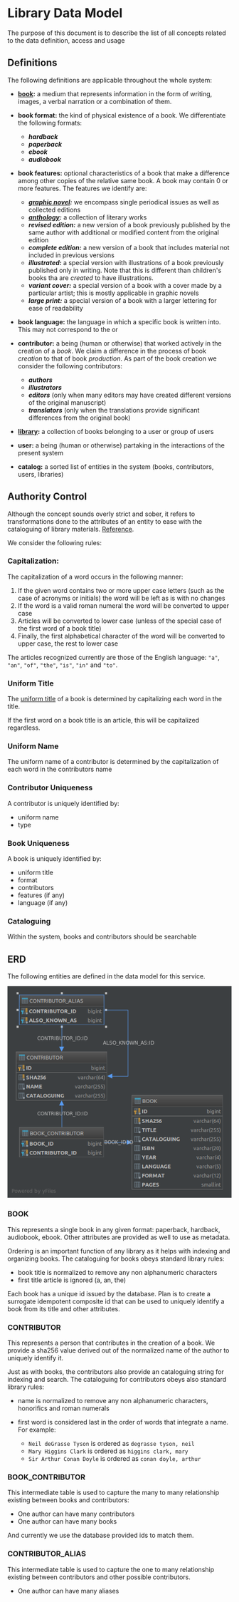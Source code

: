 # Library Data Model

The purpose of this document is to describe the list of all concepts related to the data definition, access and usage

## Definitions

The following definitions are applicable throughout the whole system:

- **[book](https://en.wikipedia.org/wiki/Book):** a medium that represents information in the form of writing, images, a 
verbal narration or a combination of them.

- **book format:** the kind of physical existence of a book. We differentiate the following formats: 
  - **_hardback_**
  - **_paperback_**
  - **_ebook_**
  - **_audiobook_**
  
- **book features:** optional characteristics of a book that make a difference among other copies of the 
relative same book. A book may contain 0 or more features. The features we identify are:
  - **_[graphic novel](https://en.wikipedia.org/wiki/Graphic_novel):_** we encompass single periodical issues as well as
  collected editions 
  - **_[anthology](https://en.wikipedia.org/wiki/Anthology):_** a collection of literary works
  - **_revised edition:_** a new version of a book previously published by the same author with additional or modified 
  content from the original edition
  - **_complete edition:_** a new version of a book that includes material not included in previous versions  
  - **_illustrated:_** a special version with illustrations of a book previously published only in writing. Note that 
  this is different than children's books tha are _created_ to have illustrations.   
  - **_variant cover:_** a special version of a book with a cover made by a particular artist; this is mostly applicable
  in graphic novels
  - **_large print:_** a special version of a book with a larger lettering for ease of readability
  
- **book language:** the language in which a specific book is written into. This may not correspond to the or

- **contributor:** a being (human or otherwise) that worked actively in the creation of a _book_. We claim a difference 
in the process of book _creation_ to that of book _production_. As part of the book creation we consider the following 
contributors:
  - **_authors_** 
  - **_illustrators_**
  - **_editors_** (only when many editors may have created different versions of the original manuscript)
  - **_translators_** (only when the translations provide significant differences from the original book)

- **[library](https://en.wikipedia.org/wiki/Library):** a collection of books belonging to a user or group of users

- **user:** a being (human or otherwise) partaking in the interactions of the present system

- **catalog:** a sorted list of entities in the system (books, contributors, users, libraries)

## Authority Control

Although the concept sounds overly strict and sober, it refers to transformations done to the attributes of an entity to
ease with the cataloguing of library materials. [Reference](https://en.wikipedia.org/wiki/Authority_control).

We consider the following rules:

### Capitalization:

The capitalization of a word occurs in the following manner:

1. If the given word contains two or more upper case letters (such as the case of acronyms or initials) the word will be
left as is with no changes
2. If the word is a valid roman numeral the word will be converted to upper case
3. Articles will be converted to lower case (unless of the special case of the first word of a book title)
4. Finally, the first alphabetical character of the word will be converted to upper case, the rest to lower case

The articles recognized currently are those of the English language: `"a"`, `"an"`, `"of"`, `"the"`, `"is"`, `"in"` and
`"to"`.

### Uniform Title

The [uniform title](https://en.wikipedia.org/wiki/Uniform_title) of a book is determined by capitalizing each word in 
the title.

If the first word on a book title is an article, this will be capitalized regardless.

### Uniform Name

The uniform name of a contributor is determined by the capitalization of each word in the contributors name

### Contributor Uniqueness

A contributor is uniquely identified by:

- uniform name
- type

### Book Uniqueness

A book is uniquely identified by:

- uniform title
- format
- contributors
- features (if any)
- language (if any)



### Cataloguing


Within the system, books and contributors should be searchable 

## ERD

The following entities are defined in the data model for this service.

![ERD](https://raw.githubusercontent.com/vinceynhz/library-service/master/doc/ERD.png)

### BOOK
This represents a single book in any given format: paperback, hardback, audiobook, ebook. Other attributes are provided
as well to use as metadata. 

Ordering is an important function of any library as it helps with indexing and organizing books. The cataloguing for books 
obeys standard library rules:

- book title is normalized to remove any non alphanumeric characters
- first title article is ignored (a, an, the)

Each book has a unique id issued by the database. Plan is to create a surrogate idempotent composite id that can be used
to uniquely identify a book from its title and other attributes.

### CONTRIBUTOR
This represents a person that contributes in the creation of a book. We provide a sha256 value derived out of the 
normalized name of the author to uniquely identify it.

Just as with books, the contributors also provide an cataloguing string for indexing and search. The cataloguing for 
contributors obeys also standard library rules:

- name is normalized to remove any non alphanumeric characters, honorifics and roman numerals
- first word is considered last in the order of words that integrate a name. For example:
  
  - `Neil deGrasse Tyson` is ordered as `degrasse tyson, neil`
  - `Mary Higgins Clark` is ordered as `higgins clark, mary`
  - `Sir Arthur Conan Doyle` is ordered as `conan doyle, arthur`

### BOOK_CONTRIBUTOR
This intermediate table is used to capture the many to many relationship existing between books and contributors:

- One author can have many contributors
- One author can have many books

And currently we use the database provided ids to match them.

### CONTRIBUTOR_ALIAS
This intermediate table is used to capture the one to many relationship existing between contributors and other possible
contributors.

- One author can have many aliases
